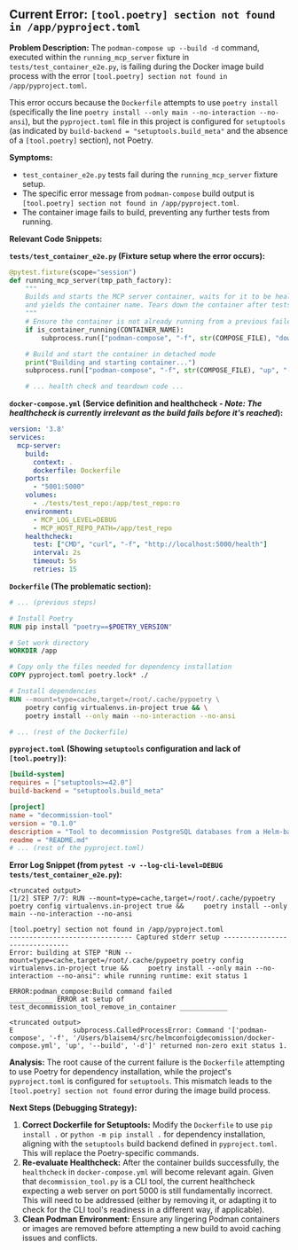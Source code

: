 ## Current Error: `[tool.poetry] section not found in /app/pyproject.toml`

**Problem Description:**
The `podman-compose up --build -d` command, executed within the `running_mcp_server` fixture in `tests/test_container_e2e.py`, is failing during the Docker image build process with the error `[tool.poetry] section not found in /app/pyproject.toml`.

This error occurs because the `Dockerfile` attempts to use `poetry install` (specifically the line `poetry install --only main --no-interaction --no-ansi`), but the `pyproject.toml` file in this project is configured for `setuptools` (as indicated by `build-backend = "setuptools.build_meta"` and the absence of a `[tool.poetry]` section), not Poetry.

**Symptoms:**
- `test_container_e2e.py` tests fail during the `running_mcp_server` fixture setup.
- The specific error message from `podman-compose` build output is `[tool.poetry] section not found in /app/pyproject.toml`.
- The container image fails to build, preventing any further tests from running.

**Relevant Code Snippets:**

**`tests/test_container_e2e.py` (Fixture setup where the error occurs):**
```python
@pytest.fixture(scope="session")
def running_mcp_server(tmp_path_factory):
    """
    Builds and starts the MCP server container, waits for it to be healthy,
    and yields the container name. Tears down the container after tests.
    """
    # Ensure the container is not already running from a previous failed run
    if is_container_running(CONTAINER_NAME):
        subprocess.run(["podman-compose", "-f", str(COMPOSE_FILE), "down", "-v"], check=True)

    # Build and start the container in detached mode
    print("Building and starting container...")
    subprocess.run(["podman-compose", "-f", str(COMPOSE_FILE), "up", "--build", "-d"], check=True)

    # ... health check and teardown code ...
```

**`docker-compose.yml` (Service definition and healthcheck - *Note: The healthcheck is currently irrelevant as the build fails before it's reached*):**
```yaml
version: '3.8'
services:
  mcp-server:
    build:
      context: .
      dockerfile: Dockerfile
    ports:
      - "5001:5000"
    volumes:
      - ./tests/test_repo:/app/test_repo:ro
    environment:
      - MCP_LOG_LEVEL=DEBUG
      - MCP_HOST_REPO_PATH=/app/test_repo
    healthcheck:
      test: ["CMD", "curl", "-f", "http://localhost:5000/health"]
      interval: 2s
      timeout: 5s
      retries: 15
```

**`Dockerfile` (The problematic section):**
```dockerfile
# ... (previous steps)

# Install Poetry
RUN pip install "poetry==$POETRY_VERSION"

# Set work directory
WORKDIR /app

# Copy only the files needed for dependency installation
COPY pyproject.toml poetry.lock* ./

# Install dependencies
RUN --mount=type=cache,target=/root/.cache/pypoetry \
    poetry config virtualenvs.in-project true && \
    poetry install --only main --no-interaction --no-ansi

# ... (rest of the Dockerfile)
```

**`pyproject.toml` (Showing `setuptools` configuration and lack of `[tool.poetry]`):**
```toml
[build-system]
requires = ["setuptools>=42.0"]
build-backend = "setuptools.build_meta"

[project]
name = "decommission-tool"
version = "0.1.0"
description = "Tool to decommission PostgreSQL databases from a Helm-based infrastructure"
readme = "README.md"
# ... (rest of the pyproject.toml)
```

**Error Log Snippet (from `pytest -v --log-cli-level=DEBUG tests/test_container_e2e.py`):**
```
<truncated output>
[1/2] STEP 7/7: RUN --mount=type=cache,target=/root/.cache/pypoetry     poetry config virtualenvs.in-project true &&     poetry install --only main --no-interaction --no-ansi

[tool.poetry] section not found in /app/pyproject.toml
------------------------------- Captured stderr setup -------------------------------
Error: building at STEP "RUN --mount=type=cache,target=/root/.cache/pypoetry poetry config virtualenvs.in-project true &&     poetry install --only main --no-interaction --no-ansi": while running runtime: exit status 1

ERROR:podman_compose:Build command failed
___________ ERROR at setup of test_decommission_tool_remove_in_container ____________

<truncated output>
E               subprocess.CalledProcessError: Command '['podman-compose', '-f', '/Users/blaisem4/src/helmconfoigdecomission/docker-compose.yml', 'up', '--build', '-d']' returned non-zero exit status 1.
```

**Analysis:**
The root cause of the current failure is the `Dockerfile` attempting to use Poetry for dependency installation, while the project's `pyproject.toml` is configured for `setuptools`. This mismatch leads to the `[tool.poetry] section not found` error during the image build process.

**Next Steps (Debugging Strategy):**
1.  **Correct Dockerfile for Setuptools:** Modify the `Dockerfile` to use `pip install .` or `python -m pip install .` for dependency installation, aligning with the `setuptools` build backend defined in `pyproject.toml`. This will replace the Poetry-specific commands.
2.  **Re-evaluate Healthcheck:** After the container builds successfully, the `healthcheck` in `docker-compose.yml` will become relevant again. Given that `decommission_tool.py` is a CLI tool, the current healthcheck expecting a web server on port 5000 is still fundamentally incorrect. This will need to be addressed (either by removing it, or adapting it to check for the CLI tool's readiness in a different way, if applicable).
3.  **Clean Podman Environment:** Ensure any lingering Podman containers or images are removed before attempting a new build to avoid caching issues and conflicts.